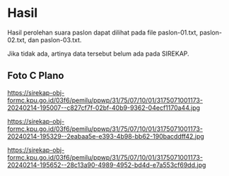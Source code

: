 # Hasil

Hasil perolehan suara paslon dapat dilihat pada file paslon-01.txt, paslon-02.txt, dan paslon-03.txt.

Jika tidak ada, artinya data tersebut belum ada pada SIREKAP.

## Foto C Plano

https://sirekap-obj-formc.kpu.go.id/03f6/pemilu/ppwp/31/75/07/10/01/3175071001173-20240214-195007--c827cf7f-02bf-40b9-9362-04ecf1170a44.jpg

https://sirekap-obj-formc.kpu.go.id/03f6/pemilu/ppwp/31/75/07/10/01/3175071001173-20240214-195329--2eabaa5e-e393-4b98-bb62-190bacddff42.jpg

https://sirekap-obj-formc.kpu.go.id/03f6/pemilu/ppwp/31/75/07/10/01/3175071001173-20240214-195652--28c13a90-4989-4952-bd4d-e7a553cf69dd.jpg
